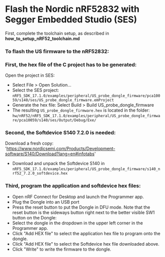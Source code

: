 # Flash the Nordic nRF52832 with Segger Embedded Studio (SES)

First, complete the toolchain setup, as described in **how_to_setup_nRF52_toolchain.md**

### To flash the US firmware to the nRF52832:

### First, the hex file of the C project has to be generated:  
Open the project in SES:  
- Select File > Open Solution...
- Select the SES project:  
`nRF5_SDK_17.1.0/examples/peripheral/US_probe_dongle_firmware/pca10059/s140/ses/US_probe_dongle_firmware.emProject`
- Generate the hex file: Select Build > Build US_probe_dongle_firmware
- The resulting `US_probe_dongle_firmware.hex` is located in the folder:  
`hw/nRF52/nRF5_SDK_17.1.0/examples/peripheral/US_probe_dongle_firmware/pca10059/s140/ses/Output/Debug/Exe/`

### Second, the Softdevice S140 7.2.0 is needed:  
Download a fresh copy:  
'https://www.nordicsemi.com/Products/Development-software/S140/Download?lang=en#infotabs'
- Download and unpack the Softdevice S140 in `nRF5_SDK_17.1.0/examples/peripheral/US_probe_dongle_firmware/s140_nrf52_7.2.0_softdevice.hex`

### Third, program the application and softdevice hex files:  
- Open nRF Connect for Desktop and launch the Programmer app.
- Plug the Dongle into an USB port
- Press the reset button to put the Dongle in DFU mode. Note that the reset button is the sideways button right next to the better visible SW1 button on the Dongle:
- Select the dongle in the dropdown in the upper left corner in the Programmer app.
- Click "Add HEX file" to select the application hex file to program onto the dongle.
- Click "Add HEX file" to select the Softdevice hex file downloaded above.
- Click "Write" to write the firmware to the dongle.